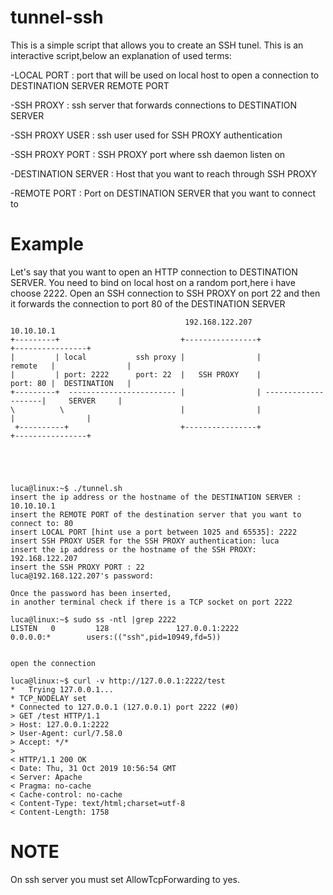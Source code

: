 # tunnel-ssh
This is a simple script that allows you to create an SSH tunel.
This is an interactive script,below an explanation of used terms:

-LOCAL PORT         : port that will be used on local host to open a connection to DESTINATION SERVER REMOTE PORT

-SSH PROXY          : ssh server that forwards connections to DESTINATION SERVER

-SSH PROXY USER     : ssh user used for SSH PROXY authentication

-SSH PROXY PORT     : SSH PROXY port where ssh daemon listen on

-DESTINATION SERVER : Host that you want to reach through SSH PROXY

-REMOTE PORT        : Port on DESTINATION SERVER that you want to connect to


# Example
Let's say that you want to open an HTTP connection to DESTINATION SERVER.
You need to bind on local host on a random port,here i have choose 2222.
Open an SSH connection to SSH PROXY on port 22 and then it forwards the connection to
port 80 of the DESTINATION SERVER
 


```
                                       192.168.122.207                           10.10.10.1
+---------+                           +----------------+                     +----------------+
|         | local           ssh proxy |                |            remote   |                |
|         | port: 2222      port: 22  |   SSH PROXY    |            port: 80 |  DESTINATION   |
+---------+  ------------------------ |                | --------------------|     SERVER     |
\          \                          |                |                     |                |
 +----------+                         +----------------+                     +----------------+





luca@linux:~$ ./tunnel.sh 
insert the ip address or the hostname of the DESTINATION SERVER : 10.10.10.1
insert the REMOTE PORT of the destination server that you want to connect to: 80
insert LOCAL PORT [hint use a port between 1025 and 65535]: 2222
insert SSH PROXY USER for the SSH PROXY authentication: luca
insert the ip address or the hostname of the SSH PROXY: 192.168.122.207
insert the SSH PROXY PORT : 22
luca@192.168.122.207's password: 

Once the password has been inserted,
in another terminal check if there is a TCP socket on port 2222

luca@linux:~$ sudo ss -ntl |grep 2222
LISTEN   0         128               127.0.0.1:2222             0.0.0.0:*        users:(("ssh",pid=10949,fd=5))


open the connection

luca@linux:~$ curl -v http://127.0.0.1:2222/test
*   Trying 127.0.0.1...
* TCP_NODELAY set
* Connected to 127.0.0.1 (127.0.0.1) port 2222 (#0)
> GET /test HTTP/1.1
> Host: 127.0.0.1:2222
> User-Agent: curl/7.58.0
> Accept: */*
> 
< HTTP/1.1 200 OK
< Date: Thu, 31 Oct 2019 10:56:54 GMT
< Server: Apache
< Pragma: no-cache
< Cache-control: no-cache
< Content-Type: text/html;charset=utf-8
< Content-Length: 1758

```

# NOTE

On ssh server you must set AllowTcpForwarding to yes.


